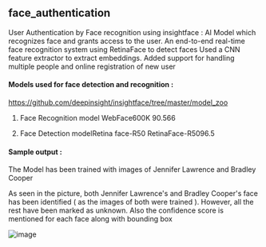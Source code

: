 ## face_authentication
User Authentication by Face recognition using insightface : AI Model which recognizes face and grants access to the user.
An end-to-end real-time face recognition system using RetinaFace to detect faces
Used a CNN feature extractor to extract embeddings. Added support for handling multiple people and online registration of new user


#### Models used for face detection and recognition :
https://github.com/deepinsight/insightface/tree/master/model_zoo

1. Face Recognition model 
WebFace600K	90.566

2. Face Detection modelRetina face-R50
RetinaFace-R5096.5

#### Sample output : 
The Model has been trained with images of Jennifer Lawrence and Bradley Cooper

As seen in the picture, both Jennifer Lawrence's and Bradley Cooper's face has been identified ( as the images of both were trained ).
However, all the rest have been marked as unknown.
Also the confidence score is mentioned for each face along with bounding box


![image](https://user-images.githubusercontent.com/71159537/151610523-3d536562-ec2f-41ee-9178-aedfb5122f16.png)
